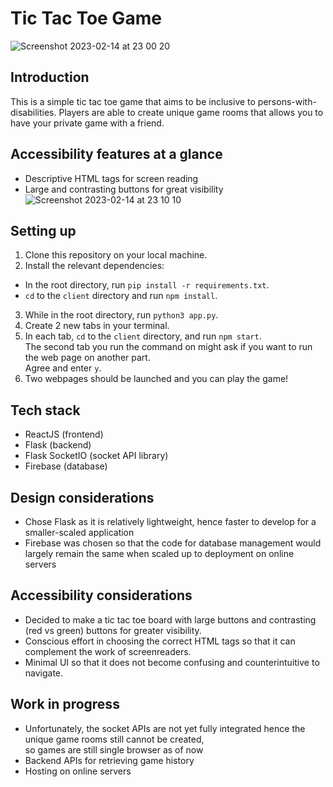 # Tic Tac Toe Game
![Screenshot 2023-02-14 at 23 00 20](https://user-images.githubusercontent.com/54024886/218775419-f249f2eb-0da6-47ab-878a-8721795bf3e8.png)

## Introduction
This is a simple tic tac toe game that aims to be inclusive to persons-with-disabilities.
Players are able to create unique game rooms that allows you to have your private game with a friend.

## Accessibility features at a glance
- Descriptive HTML tags for screen reading
- Large and contrasting buttons for great visibility<br/>
![Screenshot 2023-02-14 at 23 10 10](https://user-images.githubusercontent.com/54024886/218777850-8bcb3c88-f60e-4551-bbda-29177b582060.png)

## Setting up
1. Clone this repository on your local machine.
2. Install the relevant dependencies:
  - In the root directory, run `pip install -r requirements.txt`.
  - `cd` to the `client` directory and run `npm install`.
3. While in the root directory, run `python3 app.py`.
4. Create 2 new tabs in your terminal.
5. In each tab, `cd` to the `client` directory, and run `npm start`.<br/>
The second tab you run the command on might ask if you want to run the web page on another part.<br/>
Agree and enter `y`.
6. Two webpages should be launched and you can play the game!

## Tech stack
- ReactJS (frontend)
- Flask (backend)
- Flask SocketIO (socket API library)
- Firebase (database)

## Design considerations
- Chose Flask as it is relatively lightweight, hence faster to develop for a smaller-scaled application
- Firebase was chosen so that the code for database management would largely remain the same when scaled up to deployment on online servers

## Accessibility considerations
- Decided to make a tic tac toe board with large buttons and contrasting (red vs green) buttons for greater visibility.
- Conscious effort in choosing the correct HTML tags so that it can complement the work of screenreaders.
- Minimal UI so that it does not become confusing and counterintuitive to navigate.

## Work in progress
- Unfortunately, the socket APIs are not yet fully integrated hence the unique game rooms still cannot be created,<br/>
so games are still single browser as of now
- Backend APIs for retrieving game history
- Hosting on online servers
